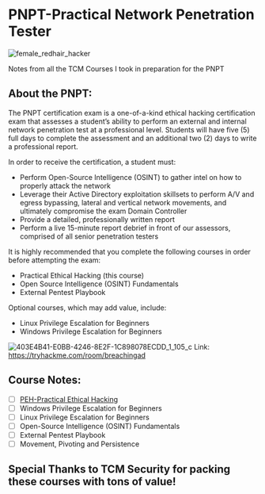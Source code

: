 # PNPT-Practical Network Penetration Tester

![female_redhair_hacker](https://user-images.githubusercontent.com/63926014/221395617-8fa6e49d-4729-480c-b811-c95aebe71bf2.png)

Notes from all the TCM Courses I took in preparation for the PNPT

## About the PNPT:

The PNPT certification exam is a one-of-a-kind ethical hacking certification exam that assesses a student’s ability to perform an external and internal network penetration test at a professional level. Students will have five (5) full days to complete the assessment and an additional two (2) days to write a professional report.

In order to receive the certification, a student must:

- Perform Open-Source Intelligence (OSINT) to gather intel on how to properly attack the network
- Leverage their Active Directory exploitation skillsets to perform A/V and egress bypassing, lateral and vertical network movements, and ultimately compromise the exam Domain Controller
- Provide a detailed, professionally written report
- Perform a live 15-minute report debrief in front of our assessors, comprised of all senior penetration testers

It is highly recommended that you complete the following courses in order before attempting the exam:

- Practical Ethical Hacking (this course)
- Open Source Intelligence (OSINT) Fundamentals
- External Pentest Playbook

Optional courses, which may add value, include:

- Linux Privilege Escalation for Beginners
- Windows Privilege Escalation for Beginners

![403E4B41-E0BB-4246-8E2F-1C898078ECDD_1_105_c](https://user-images.githubusercontent.com/63926014/230752069-e03174fe-af9c-4e5c-8fd4-b0dad38bdc3c.jpeg)
Link: https://tryhackme.com/room/breachingad

## Course Notes: 

- [ ] [PEH-Practical Ethical Hacking](/PEH/Practical%20Ethical%20Hacking%20(PEH).md)
- [ ] Windows Privilege Escalation for Beginners
- [ ] Linux Privilege Escalation for Beginners
- [ ] Open-Source Intelligence (OSINT) Fundamentals
- [ ] External Pentest Playbook
- [ ] Movement, Pivoting and Persistence

## Special Thanks to TCM Security for packing these courses with tons of value!
